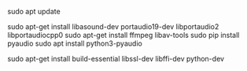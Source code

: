 

sudo apt update

sudo apt-get install libasound-dev portaudio19-dev libportaudio2 libportaudiocpp0
sudo apt-get install ffmpeg libav-tools
sudo pip install pyaudio
sudo apt install python3-pyaudio

sudo apt-get install build-essential libssl-dev libffi-dev python-dev

